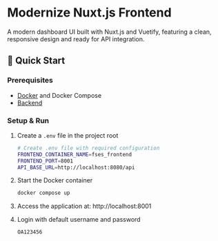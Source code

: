 # Modernize Nuxt.js Frontend

A modern dashboard UI built with Nuxt.js and Vuetify, featuring a clean, responsive design and ready for API integration.

## 🚀 Quick Start

### Prerequisites

- [Docker](https://www.docker.com/get-started) and Docker Compose
- [Backend](https://github.com/SatuPadu/fses_backend)

### Setup & Run

1. Create a `.env` file in the project root
   ```bash
   # Create .env file with required configuration
   FRONTEND_CONTAINER_NAME=fses_frontend
   FRONTEND_PORT=8001
   API_BASE_URL=http://localhost:8080/api
   ```

2. Start the Docker container
   ```bash
   docker compose up
   ```

3. Access the application at: http://localhost:8001

4. Login with default username and password
   ```bash
   OA123456
   ```